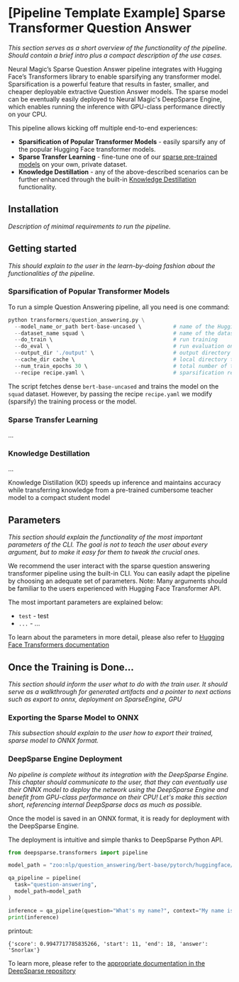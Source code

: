 # [Pipeline Template Example] Sparse Transformer Question Answer

*This section serves as a short overview of the functionality of the pipeline. Should contain a brief intro plus a compact description of the use cases.*

Neural Magic’s Sparse Question Answer pipeline integrates with Hugging Face’s Transformers library to enable sparsifying any transformer model.
Sparsification is a powerful feature that results in faster, smaller, and cheaper deployable extractive Question Answer models. 
The sparse model can be eventually easily deployed to Neural Magic's DeepSparse Engine, which enables running the inference with GPU-class performance directly on your CPU.

This pipeline allows kicking off multiple end-to-end experiences:
- **Sparsification of Popular Transformer Models** - easily sparsify any of the popular Hugging Face transformer models.
- **Sparse Transfer Learning** - fine-tune one of our [sparse pre-trained models](https://sparsezoo.neuralmagic.com/?page=1&domain=nlp&sub_domain=question_answering) on your own, private dataset.
- **Knowledge Destillation** - any of the above-described scenarios can be further enhanced through the built-in [Knowledge Destillation](https://neptune.ai/blog/knowledge-distillation) functionality.

## Installation

*Description of minimal requirements to run the pipeline.*

## Getting started

*This should explain to the user in the learn-by-doing fashion about the functionalities of the pipeline.*

### Sparsification of Popular Transformer Models

To run a simple Question Answering pipeline, all you need is one command:

```python
python transformers/question_answering.py \
  --model_name_or_path bert-base-uncased \          # name of the Hugging Face dense model
  --dataset_name squad \                            # name of the dataset we want to sparse train on
  --do_train \                                      # run training
  --do_eval \                                       # run evaluation on validation set 
  --output_dir './output' \                         # output directory
  --cache_dir cache \                               # local directory to store the downloaded hugging face model."
  --num_train_epochs 30 \                           # total number of training epochs
  --recipe recipe.yaml \                            # sparsification recipe for sparse training
```

The script fetches dense `bert-base-uncased` and trains the model on the `squad` dataset. However, by passing the recipe `recipe.yaml` we modify (sparsify) the training process or the model.

### Sparse Transfer Learning
...

### Knowledge Destillation
...

Knowledge Distillation (KD) speeds up inference and maintains accuracy while transferring knowledge from a pre-trained cumbersome teacher model to a compact student model



## Parameters
*This section should explain the functionality of the most important parameters of the CLI. The goal is not to teach the user about every argument, but to make it easy for them to tweak the crucial ones.*

We recommend the user interact with the sparse question answering transformer pipeline using the built-in CLI.
You can easily adapt the pipeline by choosing an adequate set of parameters. Note: Many arguments should be familiar to the users experienced with Hugging Face Transformer API. 

The most important parameters are explained below:
- `test` - test
- `...` - ...

To learn about the parameters in more detail, please also refer to [Hugging Face Transformers documentation](https://huggingface.co/docs/transformers/main_classes/trainer#transformers.TrainingArguments)

## Once the Training is Done...

*This section should inform the user what to do with the train user. It should serve as a walkthrough for generated artifacts and a pointer to next actions such as export to onnx, deployment on SparseEngine, GPU*

### Exporting the Sparse Model to ONNX

*This subsection should explain to the user how to export their trained, sparse model to ONNX format.*

### DeepSparse Engine Deployment

*No pipeline is complete without its integration with the DeepSparse Engine. This chapter should communicate to the user,
that they can eventually use their ONNX model to deploy the network using the DeepSparse Engine and benefit from GPU-class performance
on their CPU! Let's make this section short, referencing internal DeepSparse docs as much as possible.* 

Once the model is saved in an ONNX format, it is ready for deployment with the DeepSparse Engine. 

The deployment is intuitive and simple thanks to DeepSparse Python API.

```python
from deepsparse.transformers import pipeline

model_path = "zoo:nlp/question_answering/bert-base/pytorch/huggingface/squad/12layer_pruned80_quant-none-vnni"

qa_pipeline = pipeline(
  task="question-answering", 
  model_path=model_path
)

inference = qa_pipeline(question="What's my name?", context="My name is Snorlax")
print(inference)
```
printout:

    {'score': 0.9947717785835266, 'start': 11, 'end': 18, 'answer': 'Snorlax'}

To learn more, please refer to the [appropriate documentation in the DeepSparse repository](https://github.com/neuralmagic/deepsparse/tree/main/examples/huggingface-transformers)

